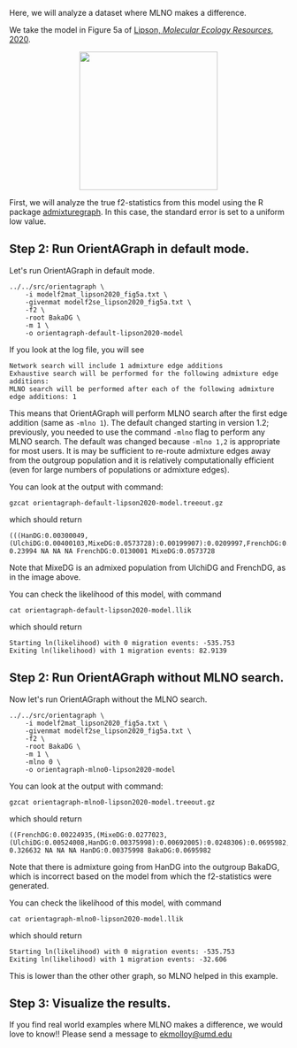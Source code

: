 
Here, we will analyze a dataset where MLNO makes a difference.


We take the model in Figure 5a of [Lipson, *Molecular Ecology Resources*, 2020](https://doi.org/10.1111/1755-0998.13230).

<p align="center">
<img src="lipson2020_fig5a_graph_topology.pdf" style="width:250px;"/>
</p>

First, we will analyze the true f2-statistics from this model using the R package [admixturegraph](https://doi.org/10.1093%2Fbioinformatics%2Fbtx048). In this case, the standard error is set to a uniform low value.


Step 2: Run OrientAGraph in default mode.
-------
Let's run OrientAGraph in default mode.
```
../../src/orientagraph \
    -i modelf2mat_lipson2020_fig5a.txt \
    -givenmat modelf2se_lipson2020_fig5a.txt \
    -f2 \
    -root BakaDG \
    -m 1 \
    -o orientagraph-default-lipson2020-model
```

If you look at the log file, you will see 
```
Network search will include 1 admixture edge additions
Exhaustive search will be performed for the following admixture edge additions: 
MLNO search will be performed after each of the following admixture edge additions: 1 
```
This means that OrientAGraph will perform MLNO search after the first edge addition (same as `-mlno 1`). The default changed starting in version 1.2; previously, you needed to use the command `-mlno` flag to perform any MLNO search. The default was changed because `-mlno 1,2` is appropriate for most users. It is may be sufficient to re-route admixture edges away from the outgroup population and it is relatively computationally efficient (even for large numbers of populations or admixture edges).

You can look at the output with command:
```
gzcat orientagraph-default-lipson2020-model.treeout.gz 
```
which should return
```
(((HanDG:0.00300049,(UlchiDG:0.00400103,MixeDG:0.0573728):0.00199907):0.0209997,FrenchDG:0.0130001):0.0279999,BakaDG:0.0279999);
0.23994 NA NA NA FrenchDG:0.0130001 MixeDG:0.0573728
```
Note that MixeDG is an admixed population from UlchiDG and FrenchDG, as in the image above.

You can check the likelihood of this model, with command
```
cat orientagraph-default-lipson2020-model.llik
```
which should return
```
Starting ln(likelihood) with 0 migration events: -535.753 
Exiting ln(likelihood) with 1 migration events: 82.9139
```

Step 2: Run OrientAGraph without MLNO search.
-------
Now let's run OrientAGraph without the MLNO search.

```
../../src/orientagraph \
    -i modelf2mat_lipson2020_fig5a.txt \
    -givenmat modelf2se_lipson2020_fig5a.txt \
    -f2 \
    -root BakaDG \
    -m 1 \
    -mlno 0 \
    -o orientagraph-mlno0-lipson2020-model
```

You can look at the output with command:
```
gzcat orientagraph-mlno0-lipson2020-model.treeout.gz
```
which should return
```
((FrenchDG:0.00224935,(MixeDG:0.0277023,(UlchiDG:0.00524008,HanDG:0.00375998):0.00692005):0.0248306):0.0695982,BakaDG:0.0695982);
0.326632 NA NA NA HanDG:0.00375998 BakaDG:0.0695982
```
Note that there is admixture going from HanDG into the outgroup BakaDG, which is incorrect based on the model from which the f2-statistics were generated.

You can check the likelihood of this model, with command
```
cat orientagraph-mlno0-lipson2020-model.llik 
```
which should return
```
Starting ln(likelihood) with 0 migration events: -535.753 
Exiting ln(likelihood) with 1 migration events: -32.606
```
This is lower than the other other graph, so MLNO helped in this example.

Step 3: Visualize the results.
-------






If you find real world examples where MLNO makes a difference, we would love to know!! Please send a message to ekmolloy@umd.edu




